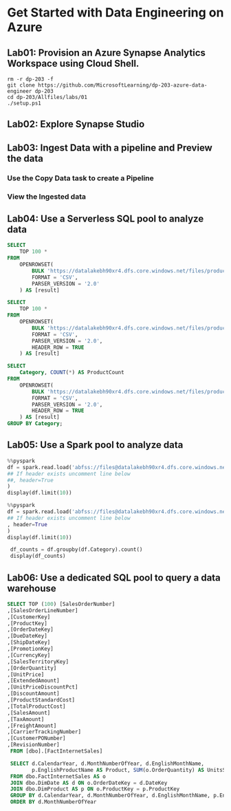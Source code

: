 # Get Started with Data Engineering on Azure
## Lab01: Provision an Azure Synapse Analytics Workspace using Cloud Shell.
```
rm -r dp-203 -f
git clone https://github.com/MicrosoftLearning/dp-203-azure-data-engineer dp-203
cd dp-203/Allfiles/labs/01
./setup.ps1

```
## Lab02: Explore Synapse Studio

## Lab03: Ingest Data with a pipeline and Preview the data
### Use the Copy Data task to create a Pipeline
### View the Ingested data

## Lab04: Use a Serverless SQL pool to analyze data
```sql
SELECT
    TOP 100 *
FROM
    OPENROWSET(
        BULK 'https://datalakebh90xr4.dfs.core.windows.net/files/product_data/products.csv',
        FORMAT = 'CSV',
        PARSER_VERSION = '2.0'
    ) AS [result]
```

```sql
SELECT
    TOP 100 *
FROM
    OPENROWSET(
        BULK 'https://datalakebh90xr4.dfs.core.windows.net/files/product_data/products.csv',
        FORMAT = 'CSV',
        PARSER_VERSION = '2.0',
        HEADER_ROW = TRUE
    ) AS [result]
```

```sql
SELECT
    Category, COUNT(*) AS ProductCount
FROM
    OPENROWSET(
        BULK 'https://datalakebh90xr4.dfs.core.windows.net/files/product_data/products.csv',
        FORMAT = 'CSV',
        PARSER_VERSION = '2.0',
        HEADER_ROW = TRUE
    ) AS [result]
GROUP BY Category;
```

## Lab05: Use a Spark pool to analyze data
```python
%%pyspark
df = spark.read.load('abfss://files@datalakebh90xr4.dfs.core.windows.net/product_data/products.csv', format='csv'
## If header exists uncomment line below
##, header=True
)
display(df.limit(10))
```

```python
%%pyspark
df = spark.read.load('abfss://files@datalakebh90xr4.dfs.core.windows.net/product_data/products.csv', format='csv'
## If header exists uncomment line below
, header=True
)
display(df.limit(10))
```

```python
 df_counts = df.groupby(df.Category).count()
 display(df_counts)
```

## Lab06: Use a dedicated SQL pool to query a data warehouse
```sql
SELECT TOP (100) [SalesOrderNumber]
,[SalesOrderLineNumber]
,[CustomerKey]
,[ProductKey]
,[OrderDateKey]
,[DueDateKey]
,[ShipDateKey]
,[PromotionKey]
,[CurrencyKey]
,[SalesTerritoryKey]
,[OrderQuantity]
,[UnitPrice]
,[ExtendedAmount]
,[UnitPriceDiscountPct]
,[DiscountAmount]
,[ProductStandardCost]
,[TotalProductCost]
,[SalesAmount]
,[TaxAmount]
,[FreightAmount]
,[CarrierTrackingNumber]
,[CustomerPONumber]
,[RevisionNumber]
 FROM [dbo].[FactInternetSales]
```

```sql
 SELECT d.CalendarYear, d.MonthNumberOfYear, d.EnglishMonthName,
        p.EnglishProductName AS Product, SUM(o.OrderQuantity) AS UnitsSold
 FROM dbo.FactInternetSales AS o
 JOIN dbo.DimDate AS d ON o.OrderDateKey = d.DateKey
 JOIN dbo.DimProduct AS p ON o.ProductKey = p.ProductKey
 GROUP BY d.CalendarYear, d.MonthNumberOfYear, d.EnglishMonthName, p.EnglishProductName
 ORDER BY d.MonthNumberOfYear
```
